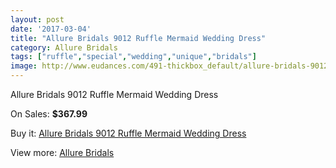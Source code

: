 ```yaml
---
layout: post
date: '2017-03-04'
title: "Allure Bridals 9012 Ruffle Mermaid Wedding Dress"
category: Allure Bridals
tags: ["ruffle","special","wedding","unique","bridals"]
image: http://www.eudances.com/491-thickbox_default/allure-bridals-9012-ruffle-mermaid-wedding-dress.jpg
---
```

Allure Bridals 9012 Ruffle Mermaid Wedding Dress

On Sales: **$367.99**
<a href="https://www.eudances.com/en/allure-bridals/153-allure-bridals-9012-ruffle-mermaid-wedding-dress.html"><amp-img layout="responsive" width="600" height="600" src="//www.eudances.com/491-thickbox_default/allure-bridals-9012-ruffle-mermaid-wedding-dress.jpg" alt="Allure Bridals 9012 Ruffle Mermaid Wedding Dress 0" /></a>
<a href="https://www.eudances.com/en/allure-bridals/153-allure-bridals-9012-ruffle-mermaid-wedding-dress.html"><amp-img layout="responsive" width="600" height="600" src="//www.eudances.com/493-thickbox_default/allure-bridals-9012-ruffle-mermaid-wedding-dress.jpg" alt="Allure Bridals 9012 Ruffle Mermaid Wedding Dress 1" /></a>
<a href="https://www.eudances.com/en/allure-bridals/153-allure-bridals-9012-ruffle-mermaid-wedding-dress.html"><amp-img layout="responsive" width="600" height="600" src="//www.eudances.com/492-thickbox_default/allure-bridals-9012-ruffle-mermaid-wedding-dress.jpg" alt="Allure Bridals 9012 Ruffle Mermaid Wedding Dress 2" /></a>

Buy it: [Allure Bridals 9012 Ruffle Mermaid Wedding Dress](https://www.eudances.com/en/allure-bridals/153-allure-bridals-9012-ruffle-mermaid-wedding-dress.html "Allure Bridals 9012 Ruffle Mermaid Wedding Dress")

View more: [Allure Bridals](https://www.eudances.com/en/2-allure-bridals "Allure Bridals")